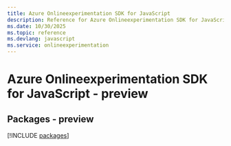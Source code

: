 ```yaml
---
title: Azure Onlineexperimentation SDK for JavaScript
description: Reference for Azure Onlineexperimentation SDK for JavaScript
ms.date: 10/30/2025
ms.topic: reference
ms.devlang: javascript
ms.service: onlineexperimentation
---
```

# Azure Onlineexperimentation SDK for JavaScript - preview
## Packages - preview
[!INCLUDE [packages](onlineexperimentation-index.md)]